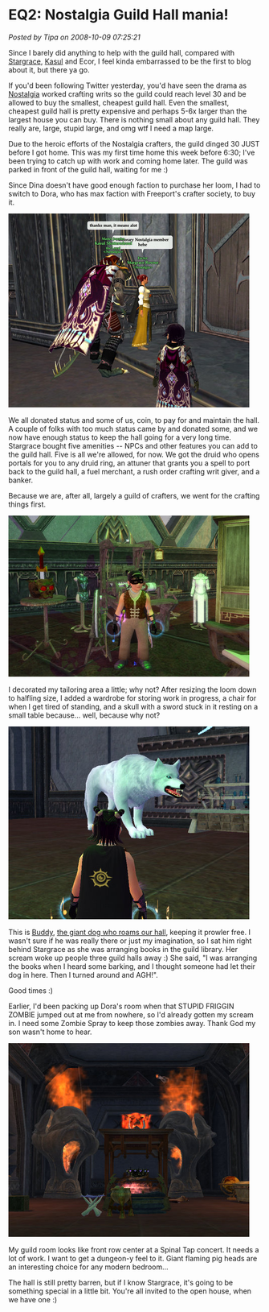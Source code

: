 # EQ2: Nostalgia Guild Hall mania!

*Posted by Tipa on 2008-10-09 07:25:21*

Since I barely did anything to help with the guild hall, compared with [Stargrace](http://mmoquests.com), [Kasul](http://shatteredblog.wordpress.com) and Ecor, I feel kinda embarrassed to be the first to blog about it, but there ya go.

If you'd been following Twitter yesterday, you'd have seen the drama as [Nostalgia](http://nostalgiatheguild.org) worked crafting writs so the guild could reach level 30 and be allowed to buy the smallest, cheapest guild hall. Even the smallest, cheapest guild hall is pretty expensive and perhaps 5-6x larger than the largest house you can buy. There is nothing small about any guild hall. They really are, large, stupid large, and omg wtf I need a map large.

Due to the heroic efforts of the Nostalgia crafters, the guild dinged 30 JUST before I got home. This was my first time home this week before 6:30; I've been trying to catch up with work and coming home later. The guild was parked in front of the guild hall, waiting for me :)

Since Dina doesn't have good enough faction to purchase her loom, I had to switch to Dora, who has max faction with Freeport's crafter society, to buy it.

![](../../../uploads/2008/10/everquest2-2008-10-08-18-05-29-271.jpg "everquest2-2008-10-08-18-05-29-271")

We all donated status and some of us, coin, to pay for and maintain the hall. A couple of folks with too much status came by and donated some, and we now have enough status to keep the hall going for a very long time. Stargrace bought five amenities -- NPCs and other features you can add to the guild hall. Five is all we're allowed, for now. We got the druid who opens portals for you to any druid ring, an attuner that grants you a spell to port back to the guild hall, a fuel merchant, a rush order crafting writ giver, and a banker.

Because we are, after all, largely a guild of crafters, we went for the crafting things first.

![](../../../uploads/2008/10/everquest2-2008-10-09-06-08-09-461.jpg "everquest2-2008-10-09-06-08-09-461")

I decorated my tailoring area a little; why not? After resizing the loom down to halfling size, I added a wardrobe for storing work in progress, a chair for when I get tired of standing, and a skull with a sword stuck in it resting on a small table because... well, because why not?

![](../../../uploads/2008/10/everquest2-2008-10-09-06-08-27-481.jpg "everquest2-2008-10-09-06-08-27-481")

This is [Buddy](../../../index.php/2006/06/21/eq-betraying-qeynos-proving-my-worth/), [the giant dog who roams our hall](../../../index.php/2006/06/26/speaking-to-nagafen/), keeping it prowler free. I wasn't sure if he was really there or just my imagination, so I sat him right behind Stargrace as she was arranging books in the guild library. Her scream woke up people three guild halls away :) She said, "I was arranging the books when I heard some barking, and I thought someone had let their dog in here. Then I turned around and AGH!".

Good times :)

Earlier, I'd been packing up Dora's room when that STUPID FRIGGIN ZOMBIE jumped out at me from nowhere, so I'd already gotten my scream in. I need some Zombie Spray to keep those zombies away. Thank God my son wasn't home to hear.

![](../../../uploads/2008/10/everquest2-2008-10-09-06-10-54-751.jpg "everquest2-2008-10-09-06-10-54-751")

My guild room looks like front row center at a Spinal Tap concert. It needs a lot of work. I want to get a dungeon-y feel to it. Giant flaming pig heads are an interesting choice for any modern bedroom...

The hall is still pretty barren, but if I know Stargrace, it's going to be something special in a little bit. You're all invited to the open house, when we have one :)

